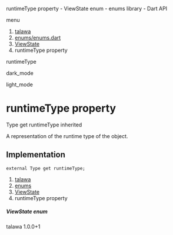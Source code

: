 




runtimeType property - ViewState enum - enums library - Dart API







menu

1. [talawa](../../index.html)
2. [enums/enums.dart](../../enums_enums/enums_enums-library.html)
3. [ViewState](../../enums_enums/ViewState.html)
4. runtimeType property

runtimeType


dark\_mode

light\_mode




# runtimeType property


Type
get
runtimeType
inherited

A representation of the runtime type of the object.


## Implementation

```
external Type get runtimeType;
```


 


1. [talawa](../../index.html)
2. [enums](../../enums_enums/enums_enums-library.html)
3. [ViewState](../../enums_enums/ViewState.html)
4. runtimeType property

##### ViewState enum





talawa
1.0.0+1






